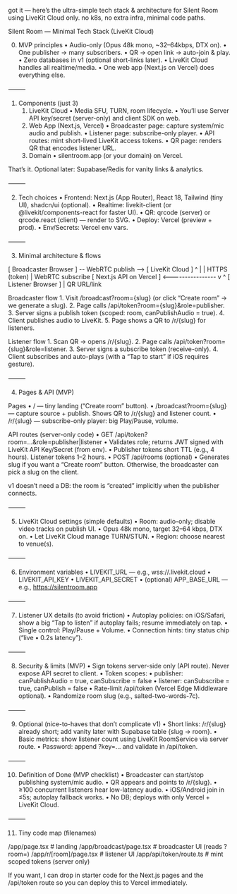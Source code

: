 got it — here’s the ultra-simple tech stack & architecture for Silent Room using LiveKit Cloud only. no k8s, no extra infra, minimal code paths.

Silent Room — Minimal Tech Stack (LiveKit Cloud)

0) MVP principles
	•	Audio-only (Opus 48k mono, ~32–64kbps, DTX on).
	•	One publisher → many subscribers.
	•	QR → open link → auto-join & play.
	•	Zero databases in v1 (optional short-links later).
	•	LiveKit Cloud handles all realtime/media.
	•	One web app (Next.js on Vercel) does everything else.

⸻

1) Components (just 3)
	1.	LiveKit Cloud
	•	Media SFU, TURN, room lifecycle.
	•	You’ll use Server API key/secret (server-only) and client SDK on web.
	2.	Web App (Next.js, Vercel)
	•	Broadcaster page: capture system/mic audio and publish.
	•	Listener page: subscribe-only player.
	•	API routes: mint short-lived LiveKit access tokens.
	•	QR page: renders QR that encodes listener URL.
	3.	Domain
	•	silentroom.app (or your domain) on Vercel.

That’s it. Optional later: Supabase/Redis for vanity links & analytics.

⸻

2) Tech choices
	•	Frontend: Next.js (App Router), React 18, Tailwind (tiny UI), shadcn/ui (optional).
	•	Realtime: livekit-client (or @livekit/components-react for faster UI).
	•	QR: qrcode (server) or qrcode.react (client) — render to SVG.
	•	Deploy: Vercel (preview + prod).
	•	Env/Secrets: Vercel env vars.

⸻

3) Minimal architecture & flows

[ Broadcaster Browser ] -- WebRTC publish --> [ LiveKit Cloud ]
                ^                                   |
                |  HTTPS (token)                    |  WebRTC subscribe
         [ Next.js API on Vercel ] <---------------- v
                ^                                     [ Listener Browser ]
                |
          QR URL/link

Broadcaster flow
	1.	Visit /broadcast?room={slug} (or click “Create room” → we generate a slug).
	2.	Page calls /api/token?room={slug}&role=publisher.
	3.	Server signs a publish token (scoped: room, canPublishAudio = true).
	4.	Client publishes audio to LiveKit.
	5.	Page shows a QR to /r/{slug} for listeners.

Listener flow
	1.	Scan QR → opens /r/{slug}.
	2.	Page calls /api/token?room={slug}&role=listener.
	3.	Server signs a subscribe token (receive-only).
	4.	Client subscribes and auto-plays (with a “Tap to start” if iOS requires gesture).

⸻

4) Pages & API (MVP)

Pages
	•	/ — tiny landing (“Create room” button).
	•	/broadcast?room={slug} — capture source + publish. Shows QR to /r/{slug} and listener count.
	•	/r/{slug} — subscribe-only player: big Play/Pause, volume.

API routes (server-only code)
	•	GET /api/token?room=...&role=publisher|listener
	•	Validates role; returns JWT signed with LiveKit API Key/Secret (from env).
	•	Publisher tokens short TTL (e.g., 4 hours). Listener tokens 1–2 hours.
	•	POST /api/rooms (optional)
	•	Generates slug if you want a “Create room” button. Otherwise, the broadcaster can pick a slug on the client.

v1 doesn’t need a DB: the room is “created” implicitly when the publisher connects.

⸻

5) LiveKit Cloud settings (simple defaults)
	•	Room: audio-only; disable video tracks on publish UI.
	•	Opus 48k mono, target 32–64 kbps, DTX on.
	•	Let LiveKit Cloud manage TURN/STUN.
	•	Region: choose nearest to venue(s).

⸻

6) Environment variables
	•	LIVEKIT_URL — e.g., wss://<your-livekit>.livekit.cloud
	•	LIVEKIT_API_KEY
	•	LIVEKIT_API_SECRET
	•	(optional) APP_BASE_URL — e.g., https://silentroom.app

⸻

7) Listener UX details (to avoid friction)
	•	Autoplay policies: on iOS/Safari, show a big “Tap to listen” if autoplay fails; resume immediately on tap.
	•	Single control: Play/Pause + Volume.
	•	Connection hints: tiny status chip (“live • 0.2s latency”).

⸻

8) Security & limits (MVP)
	•	Sign tokens server-side only (API route). Never expose API secret to client.
	•	Token scopes:
	•	publisher: canPublishAudio = true, canSubscribe = false
	•	listener: canSubscribe = true, canPublish = false
	•	Rate-limit /api/token (Vercel Edge Middleware optional).
	•	Randomize room slug (e.g., salted-two-words-7c).

⸻

9) Optional (nice-to-haves that don’t complicate v1)
	•	Short links: /r/{slug} already short; add vanity later with Supabase table {slug -> room}.
	•	Basic metrics: show listener count using LiveKit RoomService via server route.
	•	Password: append ?key=... and validate in /api/token.

⸻

10) Definition of Done (MVP checklist)
	•	Broadcaster can start/stop publishing system/mic audio.
	•	QR appears and points to /r/{slug}.
	•	≥100 concurrent listeners hear low-latency audio.
	•	iOS/Android join in ≤5s; autoplay fallback works.
	•	No DB; deploys with only Vercel + LiveKit Cloud.

⸻

11) Tiny code map (filenames)

/app/page.tsx                      # landing
/app/broadcast/page.tsx            # broadcaster UI (reads ?room=)
/app/r/[room]/page.tsx             # listener UI
/app/api/token/route.ts            # mint scoped tokens (server only)

If you want, I can drop in starter code for the Next.js pages and the /api/token route so you can deploy this to Vercel immediately.